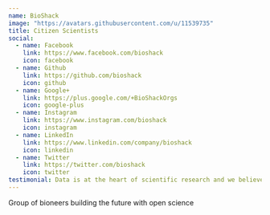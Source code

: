 ```yaml
---
name: BioShack
image: "https://avatars.githubusercontent.com/u/11539735"
title: Citizen Scientists
social:
  - name: Facebook
    link: https://www.facebook.com/bioshack
    icon: facebook
  - name: Github
    link: https://github.com/bioshack
    icon: github
  - name: Google+
    link: https://plus.google.com/+BioShackOrgs
    icon: google-plus
  - name: Instagram
    link: https://www.instagram.com/bioshack
    icon: instagram
  - name: LinkedIn
    link: https://www.linkedin.com/company/bioshack
    icon: linkedin
  - name: Twitter
    link: https://twitter.com/bioshack
    icon: twitter
testimonial: Data is at the heart of scientific research and we believe science should be both open and responsible. The future of deep learning depends on all of us!
---
```


Group of bioneers building the future with open science